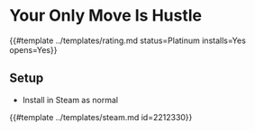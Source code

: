 # Your Only Move Is Hustle
<!-- script:Aliases [] -->

{{#template ../templates/rating.md status=Platinum installs=Yes opens=Yes}}

## Setup

- Install in Steam as normal

{{#template ../templates/steam.md id=2212330}}
